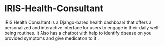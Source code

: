 # IRIS-Health-Consultant
IRIS Health Consultant is a Django-based health dashboard that offers a personalized and interactive interface for users to engage in their daily well-being routines. It Also has a chatbot with help to identify disease on you provided symptoms and give medication to it .
